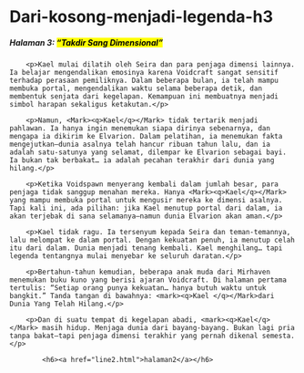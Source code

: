 # Dari-kosong-menjadi-legenda-h3

<html lang="en">
<head>
    <meta charset="UTF-8">
    <meta name="viewport" content="width=device-width, initial-scale=1.0">
    <meta http-equiv="X-UA-Compatible" content="ie=edge">
    <title>Dari kosong menjadi legenda</title>
</head>
<body>
       <h5> Halaman 3: <mark><q>Takdir Sang Dimensional</q></mark></h5>

        <p>Kael mulai dilatih oleh Seira dan para penjaga dimensi lainnya. Ia belajar mengendalikan emosinya karena Voidcraft sangat sensitif terhadap perasaan pemiliknya. Dalam beberapa bulan, ia telah mampu membuka portal, mengendalikan waktu selama beberapa detik, dan membentuk senjata dari kegelapan. Kemampuan ini membuatnya menjadi simbol harapan sekaligus ketakutan.</p>
        
        <p>Namun, <Mark><q>Kael</q></Mark> tidak tertarik menjadi pahlawan. Ia hanya ingin menemukan siapa dirinya sebenarnya, dan mengapa ia dikirim ke Elvarion. Dalam pelatihan, ia menemukan fakta mengejutkan—dunia asalnya telah hancur ribuan tahun lalu, dan ia adalah satu-satunya yang selamat, dilempar ke Elvarion sebagai bayi. Ia bukan tak berbakat… ia adalah pecahan terakhir dari dunia yang hilang.</p>
        
        <p>Ketika Voidspawn menyerang kembali dalam jumlah besar, para penjaga tidak sanggup menahan mereka. Hanya <Mark><q>Kael</q></Mark> yang mampu membuka portal untuk mengusir mereka ke dimensi asalnya. Tapi kali ini, ada pilihan: jika Kael menutup portal dari dalam, ia akan terjebak di sana selamanya—namun dunia Elvarion akan aman.</p>
        
        <p>Kael tidak ragu. Ia tersenyum kepada Seira dan teman-temannya, lalu melompat ke dalam portal. Dengan kekuatan penuh, ia menutup celah itu dari dalam. Dunia menjadi tenang kembali. Kael menghilang… tapi legenda tentangnya mulai menyebar ke seluruh daratan.</p>
        
        <p>Bertahun-tahun kemudian, beberapa anak muda dari Mirhaven menemukan buku kuno yang berisi ajaran Voidcraft. Di halaman pertama tertulis: “Setiap orang punya kekuatan… hanya butuh waktu untuk bangkit.” Tanda tangan di bawahnya: <mark><q>Kael </q></Mark>dari Dunia Yang Telah Hilang.</p>
        
        <p>Dan di suatu tempat di kegelapan abadi, <mark><q>Kael</q></Mark> masih hidup. Menjaga dunia dari bayang-bayang. Bukan lagi pria tanpa bakat—tapi penjaga dimensi terakhir yang pernah dikenal semesta.</p>

            <h6><a href="line2.html">halaman2</a></h6>
